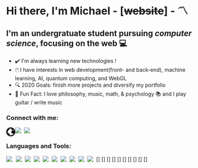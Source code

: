 # Hi there, I'm Michael - [~~website~~] - :part_alternation_mark:

## I'm an undergratuate student pursuing *computer science*, focusing on the **web** :computer: 
- ✔️ I'm always learning new technologies !
- 🖱️ I have interests in web development(front- and back-end), machine learning, AI, quantum computing, and WebGL
- 🔍 2020 Goals: finish more projects and diversify my portfolio
- 🎸 Fun Fact: I love philosophy, music, math, & psychology 📚 and I play guitar / write music

### Connect with me: 
[<img align="left" width="24px" src="https://github.com/iconic/open-iconic/blob/master/svg/globe.svg" />][website]
[<img align="left" width="24px" src="https://simpleicons.org/icons/twitter.svg" />][twitter]
[<img align="left" width="24px" src="https://simpleicons.org/icons/instagram.svg" />][instagram]

<br />

### Languages and Tools:
[<img align="left" width="26px" src="https://simpleicons.org/icons/html5.svg" />]
[<img align="left" width="24px" src="https://simpleicons.org/icons/css3.svg" />]
[<img align="left" width="24px" src="https://simpleicons.org/icons/javascript.svg" />]
[<img align="left" width="24px" src="https://simpleicons.org/icons/react.svg" />]
[<img align="left" width="24px" src="https://simpleicons.org/icons/node-dot-js.svg" />]
[<img align="left" width="24px" src="https://simpleicons.org/icons/git.svg" />]
[<img align="left" width="24px" src="https://simpleicons.org/icons/visualstudiocode.svg" />]
[<img align="left" width="24px" src="https://simpleicons.org/icons/mysql.svg" />]
[<img align="left" width="24px" src="https://simpleicons.org/icons/graphql.svg" />]
[<img align="left" width="24px" src="https://simpleicons.org/icons/sass.svg" />]



[website]: https://michaelj916.github.io/portfolio
[twitter]: https://twitter.com/notjakeewlad
[instagram]: https://instagram.com/dontcallmenowiminbed


